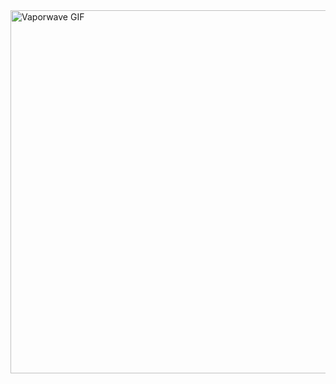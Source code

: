 <img src="https://media.giphy.com/media/Oy4nobvUxIonu/giphy.gif" width="900" height="581" alt="Vaporwave GIF"/>




